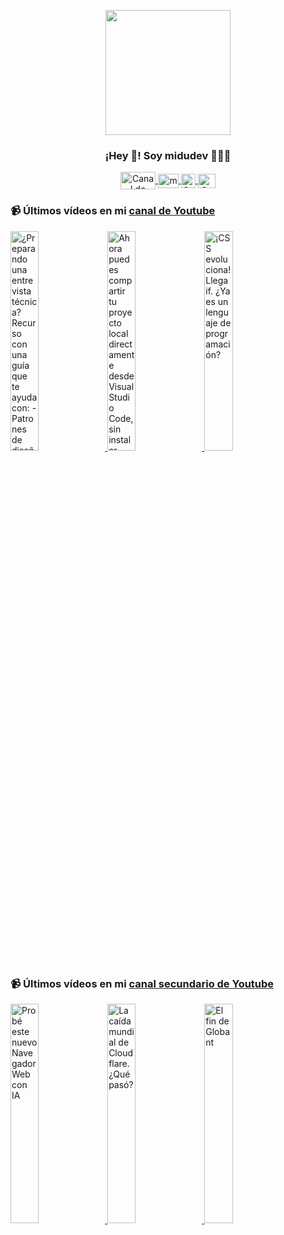 <p align="center" width="300">
   <img align="center" width="200" src="https://user-images.githubusercontent.com/1561955/106762302-fda9de00-6635-11eb-99be-3ef744e60c0e.png" />
   <h3 align="center">¡Hey 👋! Soy midudev 👨🏻‍💻</h3>
</p>

<p align="center">
   <a href="https://twitch.tv/midudev" target="blank">
    <img align="center" src="https://upload.wikimedia.org/wikipedia/commons/c/ce/Twitch_logo_2019.svg" alt="Canal de Twitch de midudev" height="28px" width="56px" />
  </a>
  <span style="width: 8px;"> </span>
   <a href="https://youtube.com/midudev" target="blank">
    <img align="center" src="https://upload.wikimedia.org/wikipedia/commons/0/09/YouTube_full-color_icon_%282017%29.svg" alt="midudev" height="23px" width="33px" />
  </a>
  <span style="width: 8px;"> </span>
  <a href="https://instagram.com/midu.dev" target="blank">
    <img align="center" src="https://upload.wikimedia.org/wikipedia/commons/e/e7/Instagram_logo_2016.svg" alt="Canal de Instagram de midu.dev" height="23px" width="23px" />
  </a>
  <span style="width: 8px;"> </span>
  <a href="https://twitter.com/midudev" target="blank">
    <img align="center" src="https://upload.wikimedia.org/wikipedia/commons/thumb/6/6f/Logo_of_Twitter.svg/2491px-Logo_of_Twitter.svg.png" alt="Canal de Twitter de midudev" height="23px" width="28px" />
  </a>
</p>

### 📹 Últimos vídeos en mi [canal de Youtube](https://youtube.com/midudev?sub_confirmation=1)

<a href='https://youtu.be/C4J2pMiWQH0' target='_blank'>
  <img width='30%' src='https://img.youtube.com/vi/C4J2pMiWQH0/mqdefault.jpg' alt='¿Preparando una entrevista técnica? Recurso con una guía que te ayuda con:  - Patrones de diseño y a' />
</a>
<a href='https://youtu.be/p7cFnF_-_vE' target='_blank'>
  <img width='30%' src='https://img.youtube.com/vi/p7cFnF_-_vE/mqdefault.jpg' alt='Ahora puedes compartir tu proyecto local directamente desde Visual Studio Code, sin instalar nada.' />
</a>
<a href='https://youtu.be/SlZ8xeEBJms' target='_blank'>
  <img width='30%' src='https://img.youtube.com/vi/SlZ8xeEBJms/mqdefault.jpg' alt='¡CSS evoluciona! Llega if. ¿Ya es un lenguaje de programación?' />
</a>

### 📹 Últimos vídeos en mi [canal secundario de Youtube](https://youtube.com/midulive?sub_confirmation=1)

<a href='https://youtu.be/oDu4SBRLDaw' target='_blank'>
  <img width='30%' src='https://img.youtube.com/vi/oDu4SBRLDaw/mqdefault.jpg' alt='Probé este nuevo Navegador Web con IA' />
</a>
<a href='https://youtu.be/DrhoWjw__nI' target='_blank'>
  <img width='30%' src='https://img.youtube.com/vi/DrhoWjw__nI/mqdefault.jpg' alt='La caída mundial de Cloudflare. ¿Qué pasó?' />
</a>
<a href='https://youtu.be/zhTxFAwRVPg' target='_blank'>
  <img width='30%' src='https://img.youtube.com/vi/zhTxFAwRVPg/mqdefault.jpg' alt='El fin de Globant' />
</a>